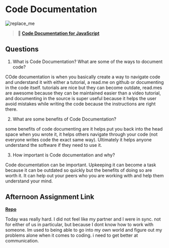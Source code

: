 # Code Documentation

![replace_me](https://codeworks.blob.core.windows.net/public/assets/img/illustrations/placeholder.svg)

> **📖 [Code Documentation for JavaScript](https://codeworksacademy.com/fs-student-guide/resources/wk7/02-JSDocs)**

## Questions

1. What is Code Documentation? What are some of the ways to document code?

COde documentation is when you basically create a way to navigate code and understand it with either a tutorial, a read.me on github or documenting in the code itself. tutorials are nice but they can become outdate, read.mes are awesome because they can be maintained easier than a video tutorial, and documenting in the source is super useful because it helps the user avoid mistakes while writing the code because the instructions are right there.

2. What are some benefits of Code Documentation?

some benefits of code documenting are it helps put you back into the head space when you wrote it, it helps others navigate through your code (not everyone writes code the exact same way). Ultimately it helps anyone understand the software if they need to use it.

3. How important is Code documentation and why?

Code documentation can be important. Upkeeping it can become a task because it can be outdated so quickly but the benefits of doing so are worth it. It can help out your peers who you are working with and help them understand your mind. 

## Afternoon Assignment Link

**[Repo](https://github.com/TyHafen/PlanIt-Vue.git)**

Today was really hard. I did not feel like my partner and I were in sync. not for either of us in particular, but because I dont know how to work with someone. Im used to being able to go into my own world and figure out my problems alone when it comes to coding. i need to get better at communication.
